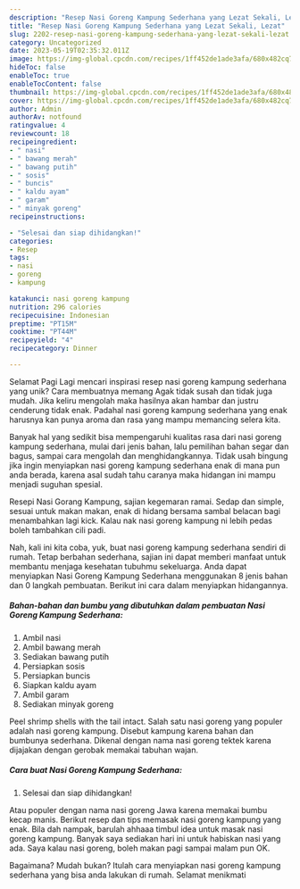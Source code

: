 ```yaml
---
description: "Resep Nasi Goreng Kampung Sederhana yang Lezat Sekali, Lezat"
title: "Resep Nasi Goreng Kampung Sederhana yang Lezat Sekali, Lezat"
slug: 2202-resep-nasi-goreng-kampung-sederhana-yang-lezat-sekali-lezat
category: Uncategorized
date: 2023-05-19T02:35:32.011Z
image: https://img-global.cpcdn.com/recipes/1ff452de1ade3afa/680x482cq70/nasi-goreng-kampung-sederhana-foto-resep-utama.jpg
hideToc: false
enableToc: true
enableTocContent: false
thumbnail: https://img-global.cpcdn.com/recipes/1ff452de1ade3afa/680x482cq70/nasi-goreng-kampung-sederhana-foto-resep-utama.jpg
cover: https://img-global.cpcdn.com/recipes/1ff452de1ade3afa/680x482cq70/nasi-goreng-kampung-sederhana-foto-resep-utama.jpg
author: Admin
authorAv: notfound
ratingvalue: 4
reviewcount: 18
recipeingredient:
- " nasi"
- " bawang merah"
- " bawang putih"
- " sosis"
- " buncis"
- " kaldu ayam"
- " garam"
- " minyak goreng"
recipeinstructions:

- "Selesai dan siap dihidangkan!"
categories:
- Resep
tags:
- nasi
- goreng
- kampung

katakunci: nasi goreng kampung 
nutrition: 296 calories
recipecuisine: Indonesian
preptime: "PT15M"
cooktime: "PT44M"
recipeyield: "4"
recipecategory: Dinner

---
```



Selamat Pagi Lagi mencari inspirasi resep nasi goreng kampung sederhana yang unik? Cara membuatnya memang Agak tidak susah dan tidak juga mudah. Jika keliru mengolah maka hasilnya akan hambar dan justru cenderung tidak enak. Padahal nasi goreng kampung sederhana yang enak harusnya kan punya aroma dan rasa yang mampu memancing selera kita.


Banyak hal yang sedikit bisa mempengaruhi kualitas rasa dari nasi goreng kampung sederhana, mulai dari jenis bahan, lalu pemilihan bahan segar dan bagus, sampai cara mengolah dan menghidangkannya. Tidak usah bingung jika ingin menyiapkan nasi goreng kampung sederhana enak di mana pun anda berada, karena asal sudah tahu caranya maka hidangan ini mampu menjadi suguhan spesial.

Resepi Nasi Gorang Kampung, sajian kegemaran ramai. Sedap dan simple, sesuai untuk makan makan, enak di hidang bersama sambal belacan bagi menambahkan lagi kick. Kalau nak nasi goreng kampung ni lebih pedas boleh tambahkan cili padi.


Nah, kali ini kita coba, yuk, buat nasi goreng kampung sederhana sendiri di rumah. Tetap berbahan sederhana, sajian ini dapat memberi manfaat untuk membantu menjaga kesehatan tubuhmu sekeluarga. Anda dapat menyiapkan Nasi Goreng Kampung Sederhana menggunakan 8 jenis bahan dan 0 langkah pembuatan. Berikut ini cara dalam menyiapkan hidangannya.

<!--inarticleads1-->

##### Bahan-bahan dan bumbu yang dibutuhkan dalam pembuatan Nasi Goreng Kampung Sederhana:

1. Ambil  nasi
1. Ambil  bawang merah
1. Sediakan  bawang putih
1. Persiapkan  sosis
1. Persiapkan  buncis
1. Siapkan  kaldu ayam
1. Ambil  garam
1. Sediakan  minyak goreng


Peel shrimp shells with the tail intact. Salah satu nasi goreng yang populer adalah nasi goreng kampung. Disebut kampung karena bahan dan bumbunya sederhana. Dikenal dengan nama nasi goreng tektek karena dijajakan dengan gerobak memakai tabuhan wajan. 

<!--inarticleads2-->

##### Cara buat Nasi Goreng Kampung Sederhana:


1. Selesai dan siap dihidangkan!

Atau populer dengan nama nasi goreng Jawa karena memakai bumbu kecap manis. Berikut resep dan tips memasak nasi goreng kampung yang enak. Bila dah nampak, barulah ahhaaa timbul idea untuk masak nasi goreng kampung. Banyak saya sediakan hari ini untuk habiskan nasi yang ada. Saya kalau nasi goreng, boleh makan pagi sampai malam pun OK. 

Bagaimana? Mudah bukan? Itulah cara menyiapkan nasi goreng kampung sederhana yang bisa anda lakukan di rumah. Selamat menikmati

